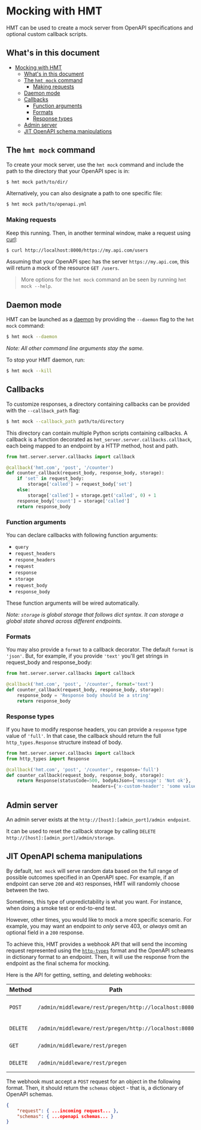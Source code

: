 # Mocking with HMT

HMT can be used to create a mock server from OpenAPI specifications and optional custom callback scripts.

## What's in this document

- [Mocking with HMT](#mocking-with-hmt)
  - [What's in this document](#whats-in-this-document)
  - [The `hmt mock` command](#the-hmt-mock-command)
    - [Making requests](#making-requests)
  - [Daemon mode](#daemon-mode)
  - [Callbacks](#callbacks)
    - [Function arguments](#function-arguments)
    - [Formats](#formats)
    - [Response types](#response-types)
  - [Admin server](#admin-server)
  - [JIT OpenAPI schema manipulations](#jit-openapi-schema-manipulations)

## The `hmt mock` command

To create your mock server, use the `hmt mock` command and include the path to the directory that your OpenAPI spec is in:

```bash
$ hmt mock path/to/dir/
```

Alternatively, you can also designate a path to one specific file:

```bash
$ hmt mock path/to/openapi.yml
```

### Making requests

Keep this running. Then, in another terminal window, make a request using [curl](https://curl.haxx.se/):

```bash
$ curl http://localhost:8000/https://my.api.com/users
```

Assuming that your OpenAPI spec has the server `https://my.api.com`, this will return a mock of the resource `GET /users`.

> More options for the `hmt mock` command an be seen by running `hmt mock --help`.

## Daemon mode

HMT can be launched as a [daemon](https://docs.docker.com/engine/reference/commandline/dockerd/) by providing the `--daemon` flag to the `hmt mock` command:

```bash
$ hmt mock --daemon
```

_Note: All other command line arguments stay the same._

To stop your HMT daemon, run:

```bash
$ hmt mock --kill
```

## Callbacks

To customize responses, a directory containing callbacks can be provided with the `--callback_path` flag:

```bash
$ hmt mock --callback_path path/to/directory
```

This directory can contain multiple Python scripts containing callbacks. A callback is a function decorated as 
`hmt_server.server.callbacks.callback`, each being mapped to an endpoint by a HTTP method, host and path.

```python
from hmt.server.server.callbacks import callback

@callback('hmt.com', 'post', '/counter')
def counter_callback(request_body, response_body, storage):
    if 'set' in request_body:
        storage['called'] = request_body['set']
    else:
        storage['called'] = storage.get('called', 0) + 1
    response_body['count'] = storage['called']
    return response_body
```

### Function arguments

You can declare callbacks with following function arguments:
* `query` 
* `request_headers`
* `respone_headers`
* `request`
* `response`
* `storage`
* `request_body`
* `response_body`

These function arguments will be wired automatically.    

_Note: `storage` is global storage that follows dict syntax. It can storage a global state shared across different endpoints._

### Formats

You may also provide a `format` to a callback decorator. The default `format` is `'json'`. But, for example, if you provide `'text'` you'll get strings in request_body and response_body:

```python
from hmt.server.server.callbacks import callback

@callback('hmt.com', 'post', '/counter', format='text')
def counter_callback(request_body, response_body, storage):
    response_body = 'Response body should be a string'
    return response_body
```

### Response types

If you have to modify response headers, you can provide a `response` type value of `'full'`. In that case, the callback should return the full `http_types.Response` structure instead of body.

```python
from hmt.server.server.callbacks import callback
from http_types import Response

@callback('hmt.com', 'post', '/counter', response='full')
def counter_callback(request_body, response_body, storage):
    return Response(statusCode=500, bodyAsJson={'message': 'Not ok'},
                                headers={'x-custom-header': 'some value'})
```

## Admin server

An admin server exists at the `http://[host]:[admin_port]/admin endpoint`. 

It can be used to reset the callback storage by calling `DELETE http://[host]:[admin_port]/admin/storage`.

## JIT OpenAPI schema manipulations

By default, `hmt mock` will serve random data based on the full range of possible outcomes specified in an OpenAPI spec. For example, if an endpoint can serve `200` and `403` responses, HMT will randomly choose between the two. 

Sometimes, this type of unpredictability is what you want. For instance, when doing a smoke test or end-to-end test. 

However, other times, you would like to mock a more specific scenario. For example, you may want an endpoint to _only_ serve 403, or _always_ omit an optional field in a `200` response.

To achieve this, HMT provides a webhook API that will send the incoming request represented using the [`http-types`](https://github.com/meeshkan/http-types/) format and the OpenAPI scheams in dictionary format to an endpoint. Then, it will use the response from the endpoint as the final schema for mocking.

Here is the API for getting, setting, and deleting webhooks:

| Method | Path | Description |
| ------ | ---- | ----------- |
| `POST` | `/admin/middleware/rest/pregen/http://localhost:8080` | Notify the server to use the webhook http://localhost:8080. |
| `DELETE` | `/admin/middleware/rest/pregen/http://localhost:8080` | Delete the webhook http://localhost:8080. |
| `GET` | `/admin/middleware/rest/pregen` | Get all webhooks that have been registered. |
| `DELETE` | `/admin/middleware/rest/pregen` | Delete all registered webhooks. |

The webhook must accept a `POST` request for an object in the following format. Then, it should return the `schemas` object - that is, a dictionary of OpenAPI schemas.

```json
{
    "request": { ...incoming request... },
    "schemas": { ...openapi schemas... }
}
```